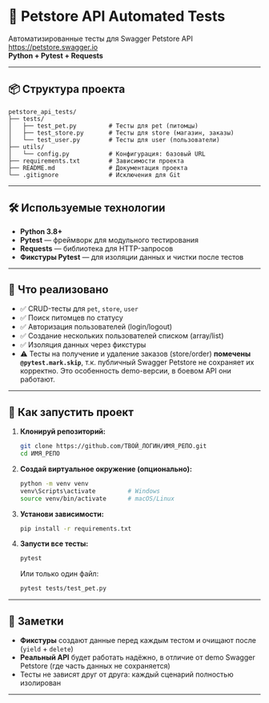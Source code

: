 # 🚀 Petstore API Automated Tests

Автоматизированные тесты для Swagger Petstore API  
https://petstore.swagger.io  
**Python + Pytest + Requests**

---

## 📦 Структура проекта

```
petstore_api_tests/
├── tests/
│   ├── test_pet.py         # Тесты для pet (питомцы)
│   ├── test_store.py       # Тесты для store (магазин, заказы)
│   └── test_user.py        # Тесты для user (пользователи)
├── utils/
│   └── config.py           # Конфигурация: базовый URL
├── requirements.txt        # Зависимости проекта
├── README.md               # Документация проекта
└── .gitignore              # Исключения для Git
```

---

## 🛠️ Используемые технологии

- **Python 3.8+**
- **Pytest** — фреймворк для модульного тестирования
- **Requests** — библиотека для HTTP-запросов
- **Фикстуры Pytest** — для изоляции данных и чистки после тестов

---

## 📝 Что реализовано

- ✅ CRUD-тесты для `pet`, `store`, `user`
- ✅ Поиск питомцев по статусу
- ✅ Авторизация пользователей (login/logout)
- ✅ Создание нескольких пользователей списком (array/list)
- ✅ Изоляция данных через фикстуры
- ⚠️ Тесты на получение и удаление заказов (store/order) **помечены `@pytest.mark.skip`**, т.к. публичный Swagger Petstore не сохраняет их корректно. Это особенность demo-версии, в боевом API они работают.

---

## 🚀 Как запустить проект

1. **Клонируй репозиторий:**
   ```bash
   git clone https://github.com/ТВОЙ_ЛОГИН/ИМЯ_РЕПО.git
   cd ИМЯ_РЕПО
   ```

2. **Создай виртуальное окружение (опционально):**
   ```bash
   python -m venv venv
   venv\Scripts\activate         # Windows
   source venv/bin/activate      # macOS/Linux
   ```

3. **Установи зависимости:**
   ```bash
   pip install -r requirements.txt
   ```

4. **Запусти все тесты:**
   ```bash
   pytest
   ```

   Или только один файл:

   ```bash
   pytest tests/test_pet.py
   ```

---

## 🧪 Заметки

- **Фикстуры** создают данные перед каждым тестом и очищают после (`yield` + `delete`)
- **Реальный API** будет работать надёжно, в отличие от demo Swagger Petstore (где часть данных не сохраняется)
- Тесты не зависят друг от друга: каждый сценарий полностью изолирован

---

